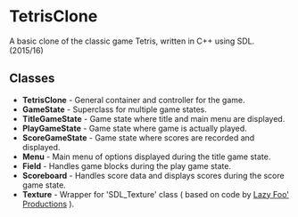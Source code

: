 # TetrisClone
A basic clone of the classic game Tetris, written in C++ using SDL. (2015/16)

## Classes

* **TetrisClone** - General container and controller for the game.
* **GameState** - Superclass for multiple game states.
* **TitleGameState** - Game state where title and main menu are displayed.
* **PlayGameState** - Game state where game is actually played.
* **ScoreGameState** - Game state where scores are recorded and displayed.
* **Menu** - Main menu of options displayed during the title game state.
* **Field** - Handles game blocks during the play game state.
* **Scoreboard** - Handles score data and displays scores during the score game state.
* **Texture** - Wrapper for 'SDL_Texture' class ( based on code by [Lazy Foo' Productions](http://lazyfoo.net/tutorials/SDL/07_texture_loading_and_rendering/index.php) ).
